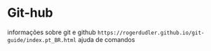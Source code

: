 # Git-hub
 informações sobre git e github
`https://rogerdudler.github.io/git-guide/index.pt_BR.html` ajuda de comandos
